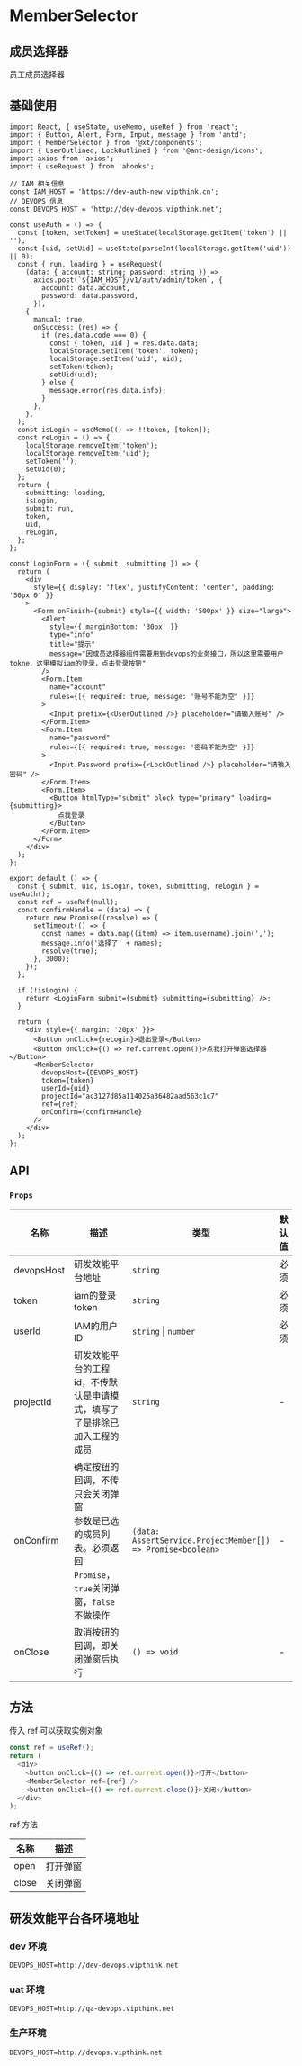 # MemberSelector

## 成员选择器

员工成员选择器

## 基础使用

```tsx
import React, { useState, useMemo, useRef } from 'react';
import { Button, Alert, Form, Input, message } from 'antd';
import { MemberSelector } from '@xt/components';
import { UserOutlined, LockOutlined } from '@ant-design/icons';
import axios from 'axios';
import { useRequest } from 'ahooks';

// IAM 相关信息
const IAM_HOST = 'https://dev-auth-new.vipthink.cn';
// DEVOPS 信息
const DEVOPS_HOST = 'http://dev-devops.vipthink.net';

const useAuth = () => {
  const [token, setToken] = useState(localStorage.getItem('token') || '');
  const [uid, setUid] = useState(parseInt(localStorage.getItem('uid')) || 0);
  const { run, loading } = useRequest(
    (data: { account: string; password: string }) =>
      axios.post(`${IAM_HOST}/v1/auth/admin/token`, {
        account: data.account,
        password: data.password,
      }),
    {
      manual: true,
      onSuccess: (res) => {
        if (res.data.code === 0) {
          const { token, uid } = res.data.data;
          localStorage.setItem('token', token);
          localStorage.setItem('uid', uid);
          setToken(token);
          setUid(uid);
        } else {
          message.error(res.data.info);
        }
      },
    },
  );
  const isLogin = useMemo(() => !!token, [token]);
  const reLogin = () => {
    localStorage.removeItem('token');
    localStorage.removeItem('uid');
    setToken('');
    setUid(0);
  };
  return {
    submitting: loading,
    isLogin,
    submit: run,
    token,
    uid,
    reLogin,
  };
};

const LoginForm = ({ submit, submitting }) => {
  return (
    <div
      style={{ display: 'flex', justifyContent: 'center', padding: '50px 0' }}
    >
      <Form onFinish={submit} style={{ width: '500px' }} size="large">
        <Alert
          style={{ marginBottom: '30px' }}
          type="info"
          title="提示"
          message="因成员选择器组件需要用到devops的业务接口，所以这里需要用户tokne，这里模拟iam的登录，点击登录按钮"
        />
        <Form.Item
          name="account"
          rules={[{ required: true, message: '账号不能为空' }]}
        >
          <Input prefix={<UserOutlined />} placeholder="请输入账号" />
        </Form.Item>
        <Form.Item
          name="password"
          rules={[{ required: true, message: '密码不能为空' }]}
        >
          <Input.Password prefix={<LockOutlined />} placeholder="请输入密码" />
        </Form.Item>
        <Form.Item>
          <Button htmlType="submit" block type="primary" loading={submitting}>
            点我登录
          </Button>
        </Form.Item>
      </Form>
    </div>
  );
};

export default () => {
  const { submit, uid, isLogin, token, submitting, reLogin } = useAuth();
  const ref = useRef(null);
  const confirmHandle = (data) => {
    return new Promise((resolve) => {
      setTimeout(() => {
        const names = data.map((item) => item.username).join(',');
        message.info('选择了' + names);
        resolve(true);
      }, 3000);
    });
  };

  if (!isLogin) {
    return <LoginForm submit={submit} submitting={submitting} />;
  }

  return (
    <div style={{ margin: '20px' }}>
      <Button onClick={reLogin}>退出登录</Button>
      <Button onClick={() => ref.current.open()}>点我打开弹窗选择器</Button>
      <MemberSelector
        devopsHost={DEVOPS_HOST}
        token={token}
        userId={uid}
        projectId="ac3127d85a114025a36482aad563c1c7"
        ref={ref}
        onConfirm={confirmHandle}
      />
    </div>
  );
};
```

## API

### `Props`

<table>
  <thead>
    <tr>
      <th width="100">名称</th>
      <th width="600">描述</th>
      <th >类型</th>
      <th>默认值</th>
    </tr>
  </thead>
  <tbody>
    <tr>
      <td>devopsHost</td>
      <td>研发效能平台地址</td>
      <td><code>string</code></td>
      <td>必须</td>
    </tr>
      <tr>
      <td>token</td>
      <td>iam的登录token</td>
      <td><code>string</code></td>
      <td>必须</td>
    </tr>
    <tr>
      <td>userId</td>
      <td>IAM的用户ID</td>
      <td><code>string</code> | <code>number</code></td>
      <td>必须</td>
    </tr>
    <tr>
      <td>projectId</td>
      <td>研发效能平台的工程id，不传默认是申请模式，填写了了是排除已加入工程的成员</td>
      <td><code>string</code></td>
      <td>-</td>
    </tr>
    <tr>
      <td>onConfirm</td>
      <td>
      <div>确定按钮的回调，不传只会关闭弹窗</div>
        <div>参数是已选的成员列表。必须返回<code>Promise</code>，<code>true</code>关闭弹窗，<code>false</code>不做操作</div></td>
      <td><code>(data: AssertService.ProjectMember[]) => Promise&lt;boolean&gt;</code></td>
      <td>
        -
      </td>
    </tr>
    <tr>
      <td>onClose</td>
      <td>取消按钮的回调，即关闭弹窗后执行</td>
      <td><code>() => void</code></td>
      <td>-</td>
    </tr>
  </tbody>
</table>

## 方法

传入 ref 可以获取实例对象

```ts
const ref = useRef();
return (
  <div>
    <button onClick={() => ref.current.open()}>打开</button>
    <MemberSelector ref={ref} />
    <button onClick={() => ref.current.close()}>关闭</button>
  </div>
);
```

ref 方法

<table>
  <thead>
    <tr>
      <th>名称</th>
      <th>描述</th>
    </tr>
  </thead>
  <tbody>
    <tr>
      <td>open</td>
      <td>打开弹窗</td>
    </tr>
    <tr>
      <td>close</td>
      <td>关闭弹窗</td>
    </tr>
  </tbody>
</table>

## 研发效能平台各环境地址

### dev 环境

```shell
DEVOPS_HOST=http://dev-devops.vipthink.net
```

### uat 环境

```shell
DEVOPS_HOST=http://qa-devops.vipthink.net
```

### 生产环境

```shell
DEVOPS_HOST=http://devops.vipthink.net
```
